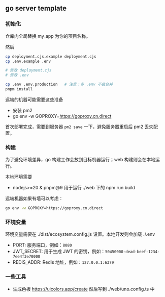 ## go server template

### 初始化

仓库内全局替换 my_app 为你的项目名称。

然后

```sh
cp deployment.cjs.example deployment.cjs
cp .env.example .env

# 修改 deployment.cjs
# 修改 .env

cp .env .env.production   # 注意：多 .env 不会合并
pnpm install
```

远端的机器可能需要这些准备

- 安装 pm2
- go env -w GOPROXY=https://goproxy.cn,direct

首次部署完成，需要到服务器 `pm2 save` 一下，避免服务器重启后 pm2 丢失配置。

### 构建

为了避免环境差异，go 构建工作会放到目标机器运行；web 构建则会在本地运行。

本地环境需要

- nodejs>=20 & pnpm@9 用于运行 ./web 下的 npm run build

远端机器如果有墙可以考虑：

```sh
go env -w GOPROXY=https://goproxy.cn,direct
```

### 环境变量

环境变量需要在 ./dist/ecosystem.config.js 设置。本地开发则会加载 ./.env

- PORT: 服务端口，例如：`8080`
- JWT_SECRET: 用于生成 JWT 的密钥，例如：`50450000-dead-beef-1234-7ee4f3e70000`
- REDIS_ADDR: Redis 地址，例如：`127.0.0.1:6379`

### 一些工具

- 生成色板 https://uicolors.app/create 然后写到 ./web/uno.config.ts 中
